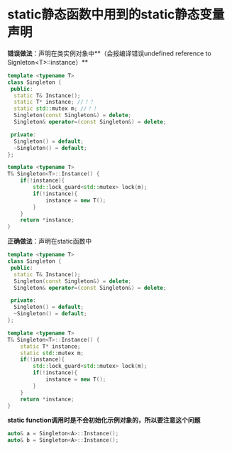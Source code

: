 # static静态函数中用到的static静态变量声明

**错误做法**：声明在类实例对象中**（会报编译错误undefined reference to Signleton&lt;T&gt;::instance）**

```cpp
template <typename T>
class Singleton {
 public:
  static T& Instance();
  static T* instance; //！！
  static std::mutex m; //！！
  Singleton(const Singleton&) = delete;
  Singleton& operator=(const Singleton&) = delete;

 private:
  Singleton() = default;
  ~Singleton() = default;
};

template <typename T>
T& Singleton<T>::Instance() {
    if(!instance){
        std::lock_guard<std::mutex> lock(m);
        if(!instance){
            instance = new T();
        }
    }
    return *instance;
}
```

**正确做法**：声明在static函数中

```cpp
template <typename T>
class Singleton {
 public:
  static T& Instance();
  Singleton(const Singleton&) = delete;
  Singleton& operator=(const Singleton&) = delete;

 private:
  Singleton() = default;
  ~Singleton() = default;
};

template <typename T>
T& Singleton<T>::Instance() {
    static T* instance;
    static std::mutex m;
    if(!instance){
        std::lock_guard<std::mutex> lock(m);
        if(!instance){
            instance = new T();
        }
    }
    return *instance;
}
```

**static function调用时是不会初始化示例对象的，所以要注意这个问题**

```cpp
auto& a = Singleton<A>::Instance();
auto& b = Singleton<A>::Instance();
```

